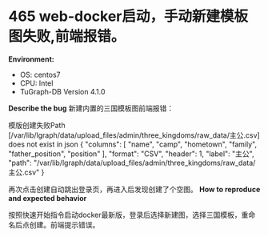 # 465 web-docker启动，手动新建模板图失败,前端报错。
**Environment:**
- OS: centos7
- CPU: Intel
- TuGraph-DB Version  4.1.0

**Describe the bug**
新建内置的三国模板图前端报错：

模版创建失败Path [/var/lib/lgraph/data/upload_files/admin/three_kingdoms/raw_data/主公.csv] does not exist in json { "columns": [ "name", "camp", "hometown", "family", "father_position", "position" ], "format": "CSV", "header": 1, "label": "主公", "path": "/var/lib/lgraph/data/upload_files/admin/three_kingdoms/raw_data/主公.csv" }

再次点击创建自动跳出登录页，再进入后发现创建了个空图。
**How to reproduce and expected behavior**

按照快速开始指令启动docker最新版，登录后选择新建图，选择三国模板，重命名后点创建。前端提示错误。
